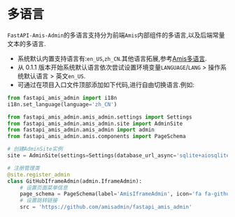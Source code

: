 # 多语言

`FastAPI-Amis-Admin`的多语言支持分为前端`Amis`内部组件的多语言,以及后端常量文本的多语言.

- 系统默认内置支持语言有:`en_US`,`zh_CN`.其他语言拓展,参考[Amis多语言](https://aisuda.bce.baidu.com/amis/zh-CN/docs/extend/i18n).
- 从 0.1.1 版本开始系统默认语言依次尝试设置环境变量`LANGUAGE`/`LANG` > 操作系统默认语言 > 英文`en_US`.
- 可通过在项目入口文件顶部添加如下代码,进行自由切换语言.例如:

```python  linenums="1" hl_lines="1 2"
from fastapi_amis_admin import i18n
i18n.set_language(language='zh_CN')

from fastapi_amis_admin.amis_admin.settings import Settings
from fastapi_amis_admin.amis_admin.site import AdminSite
from fastapi_amis_admin.amis_admin import admin
from fastapi_amis_admin.amis.components import PageSchema

# 创建AdminSite实例
site = AdminSite(settings=Settings(database_url_async='sqlite+aiosqlite:///amisadmin.db'))

# 注册管理类
@site.register_admin
class GitHubIframeAdmin(admin.IframeAdmin):
    # 设置页面菜单信息
    page_schema = PageSchema(label='AmisIframeAdmin', icon='fa fa-github')
    # 设置跳转链接
    src = 'https://github.com/amisadmin/fastapi_amis_admin'
```